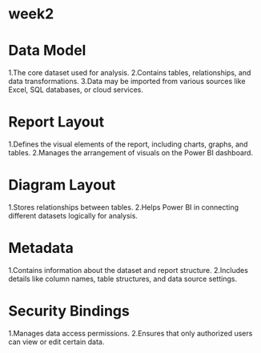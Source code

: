 # week2
# Data Model
  1.The core dataset used for analysis.
  2.Contains tables, relationships, and data transformations.
  3.Data may be imported from various sources like Excel, SQL databases, or cloud services.
# Report Layout
  1.Defines the visual elements of the report, including charts, graphs, and tables.
  2.Manages the arrangement of visuals on the Power BI dashboard.
# Diagram Layout
  1.Stores relationships between tables.
  2.Helps Power BI in connecting different datasets logically for analysis.
# Metadata
  1.Contains information about the dataset and report structure.
  2.Includes details like column names, table structures, and data source settings.
# Security Bindings
  1.Manages data access permissions.
  2.Ensures that only authorized users can view or edit certain data.

